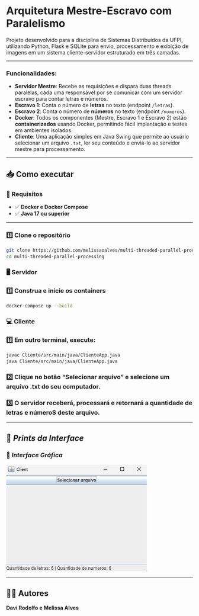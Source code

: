 # Arquitetura Mestre-Escravo com Paralelismo

Projeto desenvolvido para a disciplina de Sistemas Distribuídos da UFPI, utilizando Python, Flask e SQLite para envio, processamento e exibição de imagens em um sistema cliente-servidor estruturado em três camadas.

---

### Funcionalidades:
- **Servidor Mestre**: Recebe as requisições e dispara duas threads paralelas, cada uma responsável por se comunicar com um servidor escravo para contar letras e números.
- **Escravo 1**: Conta o número de **letras** no texto (endpoint `/letras`).
- **Escravo 2**: Conta o número de **números** no texto (endpoint `/numeros`).
- **Docker**: Todos os componentes (Mestre, Escravo 1 e Escravo 2) estão **containerizados** usando Docker, permitindo fácil implantação e testes em ambientes isolados.
- **Cliente**: Uma aplicação simples em Java Swing que permite ao usuário selecionar um arquivo `.txt`, ler seu conteúdo e enviá-lo ao servidor mestre para processamento.

---

## 📥 **Como executar**

### 🔧 **Requisitos**

- ✅ **Docker e Docker Compose**
- ✅ **Java 17 ou superior**

---

### 1️⃣ **Clone o repositório**

```bash
git clone https://github.com/melissaoalves/multi-threaded-parallel-processing.git 
cd multi-threaded-parallel-processing
```

### 🖥 **Servidor**

### 1️⃣ **Construa e inicie os containers**
```bash
docker-compose up --build
```

### 💻 **Cliente**

### 1️⃣ **Em outro terminal, execute:**

```bash
javac Cliente/src/main/java/ClienteApp.java
java Cliente/src/main/java/ClienteApp.java
```

### 2️⃣ **Clique no botão “Selecionar arquivo” e selecione um arquivo .txt do seu computador.**

### 3️⃣ **O servidor receberá, processará e retornará a quantidade de letras e númeroS deste arquivo.**

---

## 📸 _Prints da Interface_

### 🔹 _Interface Gráfica_

![interface](prints/Cliente.png)

---

## 👨‍💻 **Autores**

**Davi Rodolfo e Melissa Alves**
